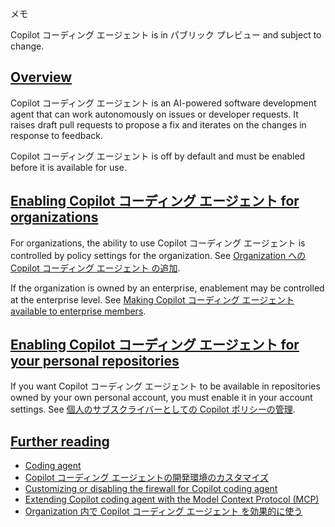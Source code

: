 メモ

Copilot コーディング エージェント is in パブリック プレビュー and subject to change.

## [Overview](https://docs.github.com/ja/copilot/using-github-copilot/coding-agent/about-assigning-tasks-to-copilot#overview)

Copilot コーディング エージェント is an AI-powered software development agent that can work autonomously on issues or developer requests. It raises draft pull requests to propose a fix and iterates on the changes in response to feedback.

Copilot コーディング エージェント is off by default and must be enabled before it is available for use.

## [Enabling Copilot コーディング エージェント for organizations](https://docs.github.com/ja/copilot/using-github-copilot/coding-agent/about-assigning-tasks-to-copilot#enabling-copilot-%E3%82%B3%E3%83%BC%E3%83%87%E3%82%A3%E3%83%B3%E3%82%B0-%E3%82%A8%E3%83%BC%E3%82%B8%E3%82%A7%E3%83%B3%E3%83%88-for-organizations)

For organizations, the ability to use Copilot コーディング エージェント is controlled by policy settings for the organization. See [Organization への Copilot コーディング エージェント の追加](https://docs.github.com/ja/copilot/managing-copilot/managing-github-copilot-in-your-organization/adding-copilot-coding-agent-to-organization).

If the organization is owned by an enterprise, enablement may be controlled at the enterprise level. See [Making Copilot コーディング エージェント available to enterprise members](https://docs.github.com/ja/enterprise-cloud@latest/copilot/managing-copilot/managing-copilot-for-your-enterprise/adding-copilot-coding-agent-to-enterprise).

## [Enabling Copilot コーディング エージェント for your personal repositories](https://docs.github.com/ja/copilot/using-github-copilot/coding-agent/about-assigning-tasks-to-copilot#enabling-copilot-%E3%82%B3%E3%83%BC%E3%83%87%E3%82%A3%E3%83%B3%E3%82%B0-%E3%82%A8%E3%83%BC%E3%82%B8%E3%82%A7%E3%83%B3%E3%83%88-for-your-personal-repositories)

If you want Copilot コーディング エージェント to be available in repositories owned by your own personal account, you must enable it in your account settings. See [個人のサブスクライバーとしての Copilot ポリシーの管理](https://docs.github.com/ja/copilot/managing-copilot/managing-copilot-as-an-individual-subscriber/managing-your-copilot-plan/managing-copilot-policies-as-an-individual-subscriber#enabling-or-disabling-copilot-coding-agent).

## [Further reading](https://docs.github.com/ja/copilot/using-github-copilot/coding-agent/about-assigning-tasks-to-copilot#further-reading)

-   [Coding agent](https://docs.github.com/ja/copilot/using-github-copilot/coding-agent)
-   [Copilot コーディング エージェントの開発環境のカスタマイズ](https://docs.github.com/ja/copilot/customizing-copilot/customizing-the-development-environment-for-copilot-coding-agent)
-   [Customizing or disabling the firewall for Copilot coding agent](https://docs.github.com/ja/copilot/customizing-copilot/customizing-or-disabling-the-firewall-for-copilot-coding-agent)
-   [Extending Copilot coding agent with the Model Context Protocol (MCP)](https://docs.github.com/ja/copilot/customizing-copilot/extending-copilot-coding-agent-with-mcp)
-   [Organization 内で Copilot コーディング エージェント を効果的に使う](https://docs.github.com/ja/copilot/rolling-out-github-copilot-at-scale/enabling-developers/using-copilot-coding-agent-in-org)